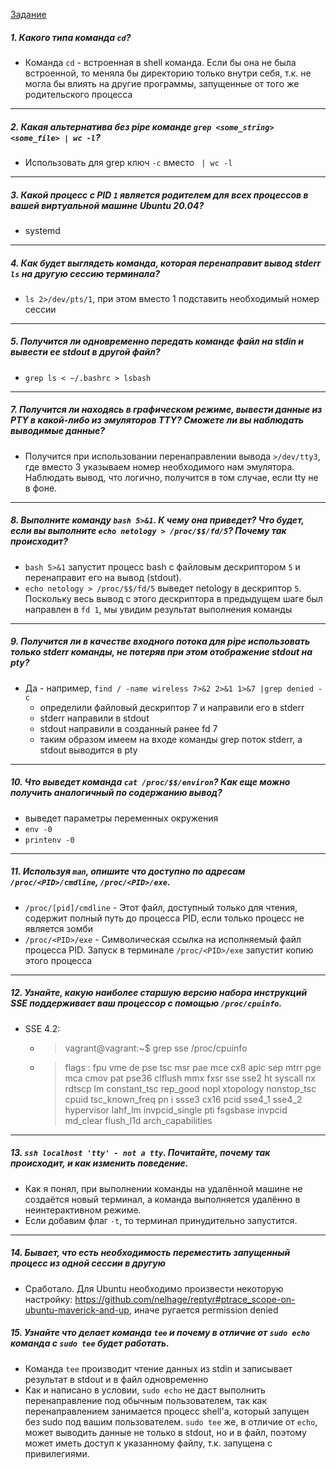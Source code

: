 [Задание](https://github.com/netology-code/sysadm-homeworks/blob/devsys10/03-sysadmin-02-terminal/README.md)

##### 1. Какого типа команда `cd`?
* Команда `cd` - встроенная в shell команда. Если бы она не была встроенной, то меняла бы директорию только внутри себя, т.к. не могла бы влиять на другие программы, запущенные от того же родительского процесса

---

##### 2. Какая альтернатива без pipe команде `grep <some_string> <some_file> | wc -l`?
* Использовать для grep ключ `-c` вместо ` | wc -l`

---

##### 3. Какой процесс с PID `1` является родителем для всех процессов в вашей виртуальной машине Ubuntu 20.04?
* systemd

---

##### 4. Как будет выглядеть команда, которая перенаправит вывод stderr `ls` на другую сессию терминала?
* `ls 2>/dev/pts/1`, при этом вместо 1 подставить необходимый номер сессии

---

##### 5. Получится ли одновременно передать команде файл на stdin и вывести ее stdout в другой файл?
* `grep ls < ~/.bashrc > lsbash`

---

##### 7. Получится ли находясь в графическом режиме, вывести данные из PTY в какой-либо из эмуляторов TTY? Сможете ли вы наблюдать выводимые данные?
* Получится при использовании перенаправлении вывода `>/dev/tty3`, где вместо 3 указываем номер необходимого нам эмулятора. Наблюдать вывод, что логично, получится в том случае, если tty не в фоне.

---

##### 8.  Выполните команду `bash 5>&1`. К чему она приведет? Что будет, если вы выполните `echo netology > /proc/$$/fd/5`? Почему так происходит?
* `bash 5>&1` запустит процесс bash с файловым дескриптором `5` и перенаправит его на вывод (stdout).
* `echo netology > /proc/$$/fd/5` выведет netology в дескриптор `5`. Поскольку весь вывод с этого дескриптора в предыдущем шаге был направлен в `fd 1`, мы увидим результат выполнения команды

---

##### 9. Получится ли в качестве входного потока для pipe использовать только stderr команды, не потеряв при этом отображение stdout на pty?
* Да - например, `find / -name wireless 7>&2 2>&1 1>&7 |grep denied -c`
    * определили файловый дескриптор 7 и направили его в stderr
    * stderr направили в stdout
    * stdout направили в созданный ранее fd 7
    * таким образом имеем на входе команды grep поток stderr, а stdout выводится в pty

---

##### 10. Что выведет команда `cat /proc/$$/environ`? Как еще можно получить аналогичный по содержанию вывод?
* выведет параметры переменных окружения
* `env -0`
* `printenv -0`

---

##### 11.  Используя `man`, опишите что доступно по адресам `/proc/<PID>/cmdline`, `/proc/<PID>/exe`.
* `/proc/[pid]/cmdline` - Этот файл, доступный только для чтения, содержит полный путь до процесса PID, если только процесс не является зомби
* `/proc/<PID>/exe` - Символическая ссылка на исполняемый файл процесса PID. Запуск в терминале `/proc/<PID>/exe` запустит копию этого процесса

---

##### 12. Узнайте, какую наиболее старшую версию набора инструкций SSE поддерживает ваш процессор с помощью `/proc/cpuinfo`.
* SSE 4.2:
  * > vagrant@vagrant:~$ grep sse /proc/cpuinfo
    
  * > flags           : fpu vme de pse tsc msr pae mce cx8 apic sep mtrr pge mca cmov pat pse36 clflush mmx fxsr sse sse2 ht syscall nx rdtscp lm constant_tsc rep_good nopl xtopology nonstop_tsc cpuid tsc_known_freq pn
i ssse3 cx16 pcid sse4_1 sse4_2 hypervisor lahf_lm invpcid_single pti fsgsbase invpcid md_clear flush_l1d arch_capabilities

---

##### 13. `ssh localhost 'tty' - not a tty`. Почитайте, почему так происходит, и как изменить поведение.
* Как я понял, при выполнении команды на удалённой машине не создаётся новый терминал, а команда выполняется удалённо в неинтерактивном режиме.
* Если добавим флаг `-t`, то терминал принудительно запустится.

---

##### 14. Бывает, что есть необходимость переместить запущенный процесс из одной сессии в другую
* Сработало. Для Ubuntu необходимо произвести некоторую настройку: https://github.com/nelhage/reptyr#ptrace_scope-on-ubuntu-maverick-and-up, иначе ругается permission denied

##### 15. Узнайте что делает команда `tee` и почему в отличие от `sudo echo` команда с `sudo tee` будет работать.
* Команда `tee` производит чтение данных из stdin и записывает результат в stdout и в файл одновременно
* Как и написано в условии, `sudo echo` не даст выполнить перенаправление под обычным пользователем, так как перенаправлением занимается процесс shell'а, который запущен без sudo под вашим пользователем. `sudo tee` же, в отличие от `echo`, может выводить данные не только в stdout, но и в файл, поэтому может иметь доступ к указанному файлу, т.к. запущена с привилегиями. 